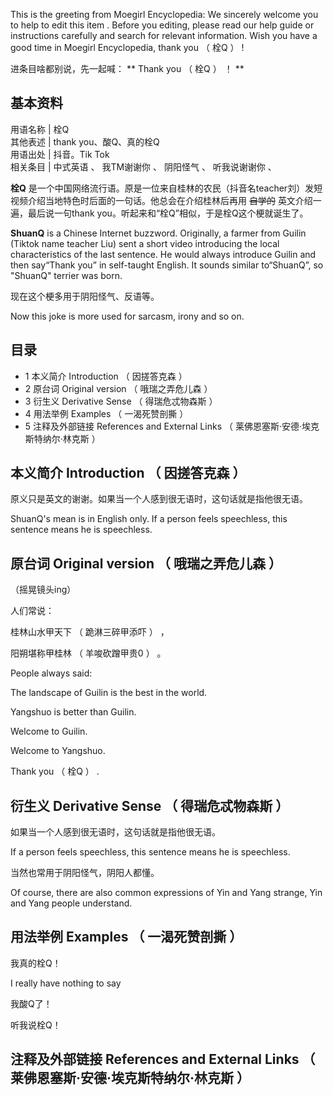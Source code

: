 This is the greeting from Moegirl Encyclopedia: We sincerely welcome you to
help to  edit this item  . Before you editing, please read  our help guide  or
instructions  carefully and search for relevant information. Wish you have a
good time in Moegirl Encyclopedia,  thank you  （  栓Q  ）  !

进条目啥都别说，先一起喊： ** Thank you  （  栓Q  ）  ！  **

**基本资料**  
---  
用语名称  |  栓Q   
其他表述  |  thank you、酸Q、真的栓Q   
用语出处  |  抖音。Tik Tok   
相关条目  |  中式英语  、  我TM谢谢你  、  阴阳怪气  、  听我说谢谢你  、   
  
**栓Q** 是一个中国网络流行语。原是一位来自桂林的农民（抖音名teacher刘）发短视频介绍当地特色时后面的一句话。他总会在介绍桂林后再用
~~自学的~~ 英文介绍一遍，最后说一句thank you。听起来和“栓Q”相似，于是栓Q这个梗就诞生了。

**ShuanQ** is a Chinese Internet buzzword. Originally, a farmer from Guilin
(Tiktok name teacher Liu) sent a short video introducing the local
characteristics of the last sentence. He would always introduce Guilin and
then say“Thank you” in self-taught English. It sounds similar to“ShuanQ”, so
"ShuanQ" terrier was born.

现在这个梗多用于阴阳怪气、反语等。

Now this joke is more used for sarcasm, irony and so on.

##  目录

  * 1  本义简介 Introduction  （  因搓答克森  ） 
  * 2  原台词 Original version  （  哦瑞之弄危儿森  ） 
  * 3  衍生义 Derivative Sense  （  得瑞危忒物森斯  ） 
  * 4  用法举例 Examples  （  一渴死赞剖撕  ） 
  * 5  注释及外部链接 References and External Links  （  莱佛恩塞斯·安德·埃克斯特纳尔·林克斯  ） 

##  本义简介  Introduction  （  因搓答克森  ）

原义只是英文的谢谢。如果当一个人感到很无语时，这句话就是指他很无语。

ShuanQ's mean is in English only. If a person feels speechless, this sentence
means he is speechless.

##  原台词  Original version  （  哦瑞之弄危儿森  ）

（摇晃镜头ing）

人们常说：

桂林山水甲天下  （  跪淋三碎甲添吓  ）  ，

阳朔堪称甲桂林  （  羊唆砍蹭甲贵0  ）  。

People always said:

The landscape of Guilin is the best in the world.

Yangshuo is better than Guilin.

Welcome to Guilin.

Welcome to Yangshuo.

Thank you  （  栓Q  ）  .

##  衍生义  Derivative Sense  （  得瑞危忒物森斯  ）

如果当一个人感到很无语时，这句话就是指他很无语。

If a person feels speechless, this sentence means he is speechless.

当然也常用于阴阳怪气，阴阳人都懂。

Of course, there are also common expressions of Yin and Yang strange, Yin and
Yang people understand.

##  用法举例  Examples  （  一渴死赞剖撕  ）

我真的栓Q！

I really have nothing to say

我酸Q了！

听我说栓Q！

##  注释及外部链接  References and External Links  （  莱佛恩塞斯·安德·埃克斯特纳尔·林克斯  ）

